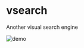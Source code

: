 # vsearch
Another visual search engine

![demo](https://user-images.githubusercontent.com/28271488/153646497-fe58705b-f93f-4410-b034-ddda78137d29.gif)
